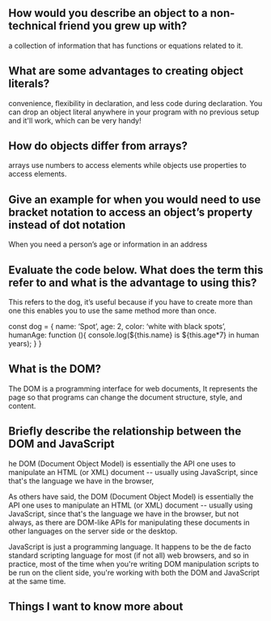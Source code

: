 
## How would you describe an object to a non-technical friend you grew up with?
a collection of information that has functions or equations related to it.

## What are some advantages to creating object literals?

convenience, flexibility in declaration, and less code during declaration. You can drop an object literal anywhere in your program with no previous setup and it'll work, which can be very handy!

## How do objects differ from arrays?
arrays use numbers to access elements while objects use properties to access elements.

## Give an example for when you would need to use bracket notation to access an object’s property instead of dot notation
When you need a person’s age or information in an address

## Evaluate the code below. What does the term this refer to and what is the advantage to using this?
This refers to the dog, it’s useful because if you have to create more than one this enables you to use the same method more than once.

const dog = { name: ‘Spot’, age: 2, color: ‘white with black spots’, humanAge: function (){ console.log(${this.name} is ${this.age*7} in human years); } }

## What is the DOM?
The DOM is a programming interface for web documents, It represents the page so that programs can change the document structure, style, and content.

## Briefly describe the relationship between the DOM and JavaScript
he DOM (Document Object Model) is essentially the API one uses to manipulate an HTML (or XML) document -- usually using JavaScript, since that's the language we have in the browser,

As others have said, the DOM (Document Object Model) is essentially the API one uses to manipulate an HTML (or XML) document -- usually using JavaScript, since that's the language we have in the browser, but not always, as there are DOM-like APIs for manipulating these documents in other languages on the server side or the desktop.

JavaScript is just a programming language. It happens to be the de facto standard scripting language for most (if not all) web browsers, and so in practice, most of the time when you're writing DOM manipulation scripts to be run on the client side, you're working with both the DOM and JavaScript at the same time.

## Things I want to know more about